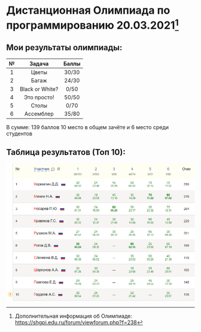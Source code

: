 
# Дистанционная Олимпиада по программированию 20.03.2021[^1]

## Мои результаты олимпиады:
№ | Задача | Баллы
:-:|:-----:|:----:
1 | Цветы | 30/30
2 | Багаж | 24/30
3 | Black or White? | 0/50
4 | Это просто! | 50/50
5 | Столы | 0/70
6 | Ассемблер | 35/80

В сумме: 139 баллов
10 место в общем зачёте и 6 место среди студентов

## Таблица результатов (Топ 10):
![table](table.png)

[^1]: Дополнительная информация об Олимпиаде: https://shgpi.edu.ru/forum/viewforum.php?f=238

